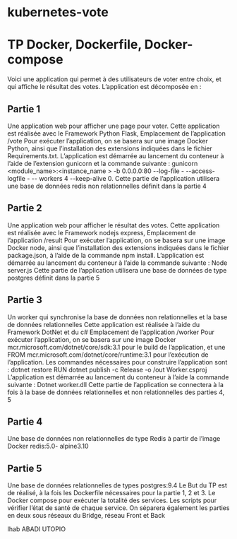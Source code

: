 # kubernetes-vote


# TP Docker, Dockerfile, Docker-compose

Voici une application qui permet à des utilisateurs de voter entre choix, et qui affiche le 
résultat des votes.
L’application est décomposée en : 
## Partie 1

Une application web pour afficher une page pour voter.
Cette application est réalisée avec le Framework Python Flask,
Emplacement de l’application /vote
Pour exécuter l’application, on se basera sur une image Docker Python, ainsi que 
l’installation des extensions indiquées dans le fichier Requirements.txt.
L’application est démarrée au lancement du conteneur à l’aide de l’extension gunicorn et la 
commande suivante :
gunicorn <module_name>:<instance_name > -b 0.0.0.0:80 --log-file - --access-logfile - --
workers 4 --keep-alive 0.
Cette partie de l’application utilisera une base de données redis non relationnelles définit 
dans la partie 4
## Partie 2
Une application web pour afficher le résultat des votes.
Cette application est réalisée avec le Framework nodejs express,
Emplacement de l’application /result
Pour exécuter l’application, on se basera sur une image Docker node, ainsi que l’installation 
des extensions indiquées dans le fichier package.json, à l’aide de la commande npm install.
L’application est démarrée au lancement du conteneur à l’aide la commande suivante :
Node server.js
Cette partie de l’application utilisera une base de données de type postgres définit dans la 
partie 5
## Partie 3
Un worker qui synchronise la base de données non relationnelles et la base de données 
relationnelles
Cette application est réalisée à l’aide du Framework DotNet et du c#
Emplacement de l’application /worker
Pour exécuter l’application, on se basera sur une image Docker 
mcr.microsoft.com/dotnet/core/sdk:3.1 pour le build de l’application, et une FROM 
mcr.microsoft.com/dotnet/core/runtime:3.1 pour l’exécution de l’application.
Les commandes nécessaires pour construire l’application sont : 
dotnet restore
RUN dotnet publish -c Release -o /out Worker.csproj
L’application est démarrée au lancement du conteneur à l’aide la commande suivante :
Dotnet worker.dll
Cette partie de l’application se connectera à la fois à la base de données relationnelles et 
non relationnelles des parties 4, 5
## Partie 4
Une base de données non relationnelles de type Redis à partir de l’image Docker redis:5.0-
alpine3.10
## Partie 5
Une base de données relationnelles de types postgres:9.4
Le But du TP est de réalisé, à la fois les Dockerfile nécessaires pour la partie 1, 2 et 3.
Le Docker compose pour exécuter la totalité des services.
Les scripts pour vérifier l’état de santé de chaque service.
On séparera également les parties en deux sous réseaux du Bridge, réseau Front et Back



Ihab ABADI UTOPIO
